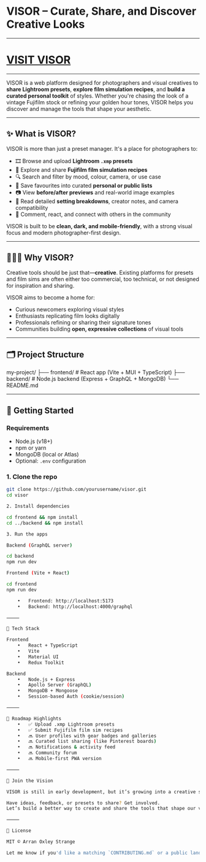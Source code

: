 # VISOR – Curate, Share, and Discover Creative Looks

---
# [VISIT VISOR](https://visor-c51a1.web.app/)
---

VISOR is a web platform designed for photographers and visual creatives to **share Lightroom presets**, **explore film simulation recipes**, and **build a curated personal toolkit** of styles. Whether you're chasing the look of a vintage Fujifilm stock or refining your golden hour tones, VISOR helps you discover and manage the tools that shape your aesthetic.

---

## ✨ What is VISOR?

VISOR is more than just a preset manager. It's a place for photographers to:

- 🎞 Browse and upload **Lightroom `.xmp` presets**
- 🎨 Explore and share **Fujifilm film simulation recipes**
- 🔍 Search and filter by mood, colour, camera, or use case
- 💾 Save favourites into curated **personal or public lists**
- 📷 View **before/after previews** and real-world image examples
- 🧠 Read detailed **setting breakdowns**, creator notes, and camera compatibility
- 💬 Comment, react, and connect with others in the community

VISOR is built to be **clean, dark, and mobile-friendly**, with a strong visual focus and modern photographer-first design.

---

## 🧑‍🤝‍🧑 Why VISOR?

Creative tools should be just that—**creative**. Existing platforms for presets and film sims are often either too commercial, too technical, or not designed for inspiration and sharing.

VISOR aims to become a home for:

- Curious newcomers exploring visual styles
- Enthusiasts replicating film looks digitally
- Professionals refining or sharing their signature tones
- Communities building **open, expressive collections** of visual tools

---

## 🗂 Project Structure

my-project/
├── frontend/ # React app (Vite + MUI + TypeScript)
├── backend/ # Node.js backend (Express + GraphQL + MongoDB)
└── README.md

---

## 🚀 Getting Started

### Requirements

- Node.js (v18+)
- npm or yarn
- MongoDB (local or Atlas)
- Optional: `.env` configuration

### 1. Clone the repo

```bash
git clone https://github.com/yourusername/visor.git
cd visor

2. Install dependencies

cd frontend && npm install
cd ../backend && npm install

3. Run the apps

Backend (GraphQL server)

cd backend
npm run dev

Frontend (Vite + React)

cd frontend
npm run dev

	•	Frontend: http://localhost:5173
	•	Backend: http://localhost:4000/graphql

⸻

🧱 Tech Stack

Frontend
	•	React + TypeScript
	•	Vite
	•	Material UI
	•	Redux Toolkit

Backend
	•	Node.js + Express
	•	Apollo Server (GraphQL)
	•	MongoDB + Mongoose
	•	Session-based Auth (cookie/session)

⸻

📍 Roadmap Highlights
	•	✅ Upload .xmp Lightroom presets
	•	✅ Submit Fujifilm film sim recipes
	•	🔜 User profiles with gear badges and galleries
	•	🔜 Curated list sharing (like Pinterest boards)
	•	🔜 Notifications & activity feed
	•	🔜 Community forum
	•	🔜 Mobile-first PWA version

⸻

🖤 Join the Vision

VISOR is still in early development, but it’s growing into a creative space for image-makers who care deeply about mood, tone, and story. It’s open, community-driven, and designed to evolve with its users.

Have ideas, feedback, or presets to share? Get involved.
Let’s build a better way to create and share the tools that shape our visual voice.

⸻

📄 License

MIT © Arran Oxley Strange

Let me know if you'd like a matching `CONTRIBUTING.md` or a public landing page intro copy for visitors.
```
